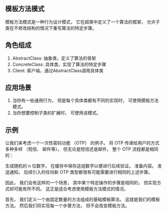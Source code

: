 ## 模板方法模式

模板方法模式是一种行为设计模式， 它在超类中定义了一个算法的框架， 允许子类在不修改结构的情况下重写算法的特定步骤。

## 角色组成
1. AbstractClass: 抽象类，定义了算法的骨架
2. ConcreteClass: 具体类，实现了算法的特定步骤
3. Client: 客户端，通过AbstractClass调用具体类

## 应用场景
1. 当你有一些通用行为， 但是每个具体类都有不同的实现时， 可使用模板方法模式。
2. 当你想要控制子类的扩展时， 可使用该模式。

## 示例
让我们来考虑一个一次性密码功能 （OTP） 的例子。 将 OTP 传递给用户的方式多种多样 （短信、 邮件等）。 但无论是短信还是邮件， 整个 OTP 流程都是相同的：

生成随机的 n 位数字。
在缓存中保存这组数字以便进行后续验证。
准备内容。
发送通知。
后续引入的任何新 OTP 类型都很有可能需要进行相同的上述步骤。

因此， 我们会有这样的一个场景， 其中某个特定操作的步骤是相同的， 但实现方式却可能有所不同。 这正是适合考虑使用模板方法模式的情况。

首先， 我们定义一个由固定数量的方法组成的基础模板算法。 这就是我们的模板方法。 然后我们将实现每一个步骤方法， 但不会改变模板方法。
